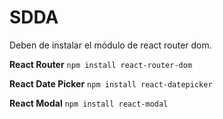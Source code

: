 # SDDA
Deben de instalar el módulo de react router dom.

**React Router**
```npm install react-router-dom```

**React Date Picker**
```npm install react-datepicker```
    
**React Modal**
```npm install react-modal```


